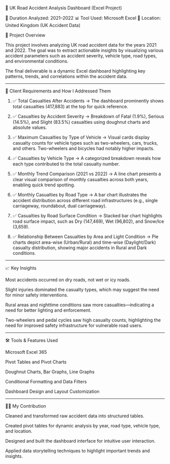 🔧 UK Road Accident Analysis Dashboard (Excel Project)

📅 Duration Analyzed: 2021–2022
📊 Tool Used: Microsoft Excel
📍 Location: United Kingdom (UK Accident Data)

📌 Project Overview

This project involves analyzing UK road accident data for the years 2021 and 2022. The goal was to extract actionable insights by visualizing various accident parameters such as accident severity, vehicle type, road types, and environmental conditions.

The final deliverable is a dynamic Excel dashboard highlighting key patterns, trends, and correlations within the accident data.


---

🎯 Client Requirements and How I Addressed Them

1. ✅ Total Casualties After Accidents
→ The dashboard prominently shows total casualties (417,883) at the top for quick reference.


2. ✅ Casualties by Accident Severity
→ Breakdown of Fatal (1.9%), Serious (14.5%), and Slight (83.5%) casualties using doughnut charts and absolute values.


3. ✅ Maximum Casualties by Type of Vehicle
→ Visual cards display casualty counts for vehicle types such as two-wheelers, cars, trucks, and others. Two-wheelers and bicycles had notably higher impacts.


4. ✅ Casualties by Vehicle Type
→ A categorized breakdown reveals how each type contributed to the total casualty number.


5. ✅ Monthly Trend Comparison (2021 vs 2022)
→ A line chart presents a clear visual comparison of monthly casualties across both years, enabling quick trend spotting.


6. ✅ Monthly Casualties by Road Type
→ A bar chart illustrates the accident distribution across different road infrastructures (e.g., single carriageway, roundabout, dual carriageway).


7. ✅ Casualties by Road Surface Condition
→ Stacked bar chart highlights road surface impact, such as Dry (147,469), Wet (96,802), and Snow/Ice (3,659).


8. ✅ Relationship Between Casualties by Area and Light Condition
→ Pie charts depict area-wise (Urban/Rural) and time-wise (Daylight/Dark) casualty distribution, showing major accidents in Rural and Dark conditions.




---

📈 Key Insights

Most accidents occurred on dry roads, not wet or icy roads.

Slight injuries dominated the casualty types, which may suggest the need for minor safety interventions.

Rural areas and nighttime conditions saw more casualties—indicating a need for better lighting and enforcement.

Two-wheelers and pedal cycles saw high casualty counts, highlighting the need for improved safety infrastructure for vulnerable road users.



---

🛠 Tools & Features Used

Microsoft Excel 365

Pivot Tables and Pivot Charts

Doughnut Charts, Bar Graphs, Line Graphs

Conditional Formatting and Data Filters

Dashboard Design and Layout Customization



---

👨‍💻 My Contribution

Cleaned and transformed raw accident data into structured tables.

Created pivot tables for dynamic analysis by year, road type, vehicle type, and location.

Designed and built the dashboard interface for intuitive user interaction.

Applied data storytelling techniques to highlight important trends and insights.
